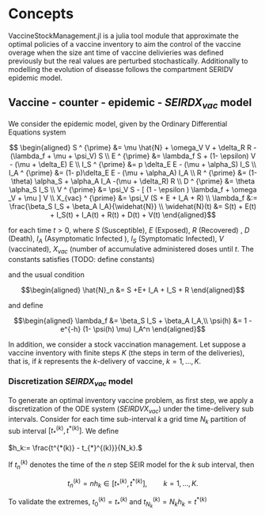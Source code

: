 # Concepts
VaccineStockManagement.jl is a julia tool module that approximate the optimal policies of a vaccine inventory to aim the control of the vaccine overage when the size ant time of vaccine delivieries was defined previously but the real values are perturbed stochastically. Additionally to modelling the evolution of diseasse follows the compartment SERIDV epidemic model.

## Vaccine - counter - epidemic - $SEIRDX_{vac}$ model

We consider the epidemic model, given by the Ordinary Differential Equations system 

```math
    \begin{aligned}
        S ^ {\prime} &= 
            \mu \hat{N} 
                + \omega_V V 
                + \delta_R R
                - (\lambda_f + \mu + \psi_V) S 
                \\
        E ^ {\prime} &= 
            \lambda_f S 
            + (1- \epsilon) V - (\mu + \delta_E) E
        \\
        I_S ^ {\prime} &=
            p \delta_E E - (\mu + \alpha_S) I_S
        \\
        I_A ^ {\prime}  &= 
            (1- p)\delta_E E - (\mu + \alpha_A) I_A
        \\
        R ^ {\prime} &= 
            (1- \theta) \alpha_S 
            + \alpha_A I_A 
            -(\mu + \delta_R) R
        \\
        D ^ {\prime} &=
            \theta \alpha_S I_S 
        \\
        V ^ {\prime} &= 
            \psi_V S 
                - [
                    (1 - \epsilon ) \lambda_f  
                    + \omega _V 
                    + \mu
                ] V
            \\
        X_{vac} ^ {\prime} &= \psi_V (S + E + I_A + R) 
        \\
        \lambda_f &:= 
            \frac{\beta_S I_S + \beta_A I_A}{\widehat{N}}
        \\
        \widehat{N}(t) &= 
                S(t) + E(t) + I_S(t) + I_A(t) + R(t) + D(t) + V(t)
    \end{aligned}
```

for each time $t>0,$ where $S$ (Susceptible), $E$ (Exposed), $R$ (Recovered) , $D$ (Death), $I_A$ (Asymptomatic Infected ), $I_S$ (Symptomatic Infected), $V$ (vaccinated), $X_{vac}$ (number of accumulative administered doses until $t.$  The constants satisfies
(TODO: define constants)

and the usual condition 

```math
\begin{aligned}
    \hat{N}_n &= S +E+ I_A + I_S + R
\end{aligned}
```
and define 
```math
\begin{aligned}
    \lambda_f &= \beta_S I_S + \beta_A I_A,\\
    \psi(h) &= 1 - e^{-h} (1- \psi(h) \mu) I_A^n 
\end{aligned}
```

In addition, we consider a stock vaccination management. Let suppose a vaccine
inventory with finite steps $K$ (the steps in term of the deliveries), that is,
if $k$ represents the $k$-delivery of vaccine, $k=1,\dots,K.$

### Discretization $SEIRDX_{vac}$ model

To generate an optimal inventory vaccine problem, as first step, we apply a discretization of the ODE system ($SEIRDVX_{vac}$) under the time-delivery sub intervals. Consider for each time sub-interval $k$  a grid time $N_k$ partition of sub interval $[t_{*}^{(k)},t^{*(k)}].$ We define

$h_k:= \frac{t^{*(k)} - t_{*}^{(k)}}{N_k}.$ 

If $t_n^{(k)}$ denotes the time of the $n$ step SEIR model for the $k$ sub interval, then

```math
 t_n^{(k)}=nh_k \in [t_{*}^{(k)},t^{*(k)}], \quad \quad k=1,\dots, K.
 ```
To validate the extremes, $t_0^{(k)}=t_{*}^{(k)}$ and $t_{N_k}^{(k)}=N_k h_k =t^{*(k)}$